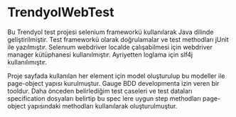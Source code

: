 # TrendyolWebTest

Bu Trendyol test projesi selenium frameworkü kullanılarak Java dilinde geliştirilmiştir. Test frameworkü olarak doğrulamalar ve test methodları jUnit ile yazılmıştır. Selenıum webdriver localde çalışabilmesi için webdriver manager kütüphanesi kullanılmıştır. Ayriyetten loglama için slf4j kullanılımıştır.

Proje sayfada kullanılan her element için model oluşturulup bu modeller ile page-object yapısı kurulmuştur. Gauge BDD developmenta izin veren bir tooldur. Daha önceden belirlediğim test caseleri ve test dataları specification dosyaları belirtip bu spec lere uygun step methodları page-object yapısındaki methodları kullanılarak oluşturulmuştur.
